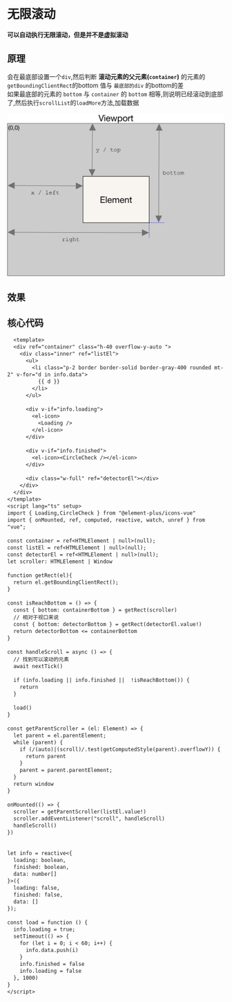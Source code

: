 # 无限滚动
**可以自动执行无限滚动，但是并不是虚拟滚动**

## 原理
会在最底部设置一个`div`,然后判断 **滚动元素的父元素(`container`)** 的元素的 `getBoundingClientRect`的bottom 值与 `最底部的div` 的bottom的差  
如果最底部的元素的 `bottom` 与 `container` 的 `bottom` 相等,则说明已经滚动到底部了,然后执行`scrollList`的`loadMore`方法,加载数据

<img src="../assets/img/../../../assets/img/element-box-diagram.png"/>


## 效果
<scrollList/>

<script setup>
  import scrollList from '../../../src/components/scrollList.vue'
</script>

## 核心代码

```vue:line-numbers
  <template>
  <div ref="container" class="h-40 overflow-y-auto ">
    <div class="inner" ref="listEl">
      <ul>
        <li class="p-2 border border-solid border-gray-400 rounded mt-2" v-for="d in info.data">
          {{ d }}
        </li>
      </ul>

      <div v-if="info.loading">
        <el-icon>
          <Loading />
        </el-icon>
      </div>

      <div v-if="info.finished">
        <el-icon><CircleCheck /></el-icon>
      </div>

      <div class="w-full" ref="detectorEl"></div>
    </div>
  </div>
</template>
<script lang="ts" setup>
import { Loading,CircleCheck } from "@element-plus/icons-vue"
import { onMounted, ref, computed, reactive, watch, unref } from "vue";

const container = ref<HTMLElement | null>(null);
const listEl = ref<HTMLElement | null>(null);
const detectorEl = ref<HTMLElement | null>(null);
let scroller: HTMLElement | Window

function getRect(el){
  return el.getBoundingClientRect();
}

const isReachBottom = () => {
  const { bottom: containerBottom } = getRect(scroller)
  // 相对于视口来说
  const { bottom: detectorBottom } = getRect(detectorEl.value!)
  return detectorBottom <= containerBottom
}

const handleScroll = async () => {
  // 找到可以滚动的元素
  await nextTick()

  if (info.loading || info.finished ||  !isReachBottom()) {
    return
  }

  load()
}

const getParentScroller = (el: Element) => {
  let parent = el.parentElement;
  while (parent) {
    if (/(auto)|(scroll)/.test(getComputedStyle(parent).overflowY)) {
      return parent
    }
    parent = parent.parentElement;
  }
  return window
}

onMounted(() => {
  scroller = getParentScroller(listEl.value!)
  scroller.addEventListener("scroll", handleScroll)
  handleScroll()
})


let info = reactive<{
  loading: boolean,
  finished: boolean,
  data: number[]
}>({
  loading: false,
  finished: false,
  data: []
});

const load = function () {
  info.loading = true;
  setTimeout(() => {
    for (let i = 0; i < 60; i++) {
      info.data.push(i)
    }
    info.finished = false
    info.loading = false
  }, 1000)
}
</script>
```